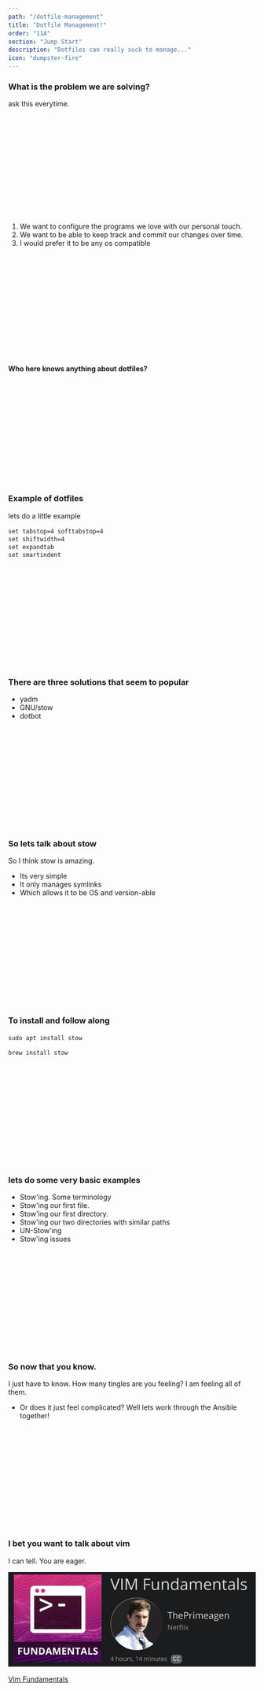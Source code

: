 ```yaml
---
path: "/dotfile-management"
title: "Dotfile Management!"
order: "11A"
section: "Jump Start"
description: "Dotfiles can really suck to manage..."
icon: "dumpster-fire"
---
```


### What is the problem we are solving?
ask this everytime.

<br />
<br />
<br />
<br />
<br />
<br />
<br />
<br />
<br />
<br />
<br />
<br />

1.  We want to configure the programs we love with our personal touch.
2.  We want to be able to keep track and commit our changes over time.
3.  I would prefer it to be any os compatible

<br />
<br />
<br />
<br />
<br />
<br />
<br />
<br />
<br />
<br />
<br />
<br />

#### Who here knows anything about dotfiles?

<br />
<br />
<br />
<br />
<br />
<br />
<br />
<br />
<br />
<br />
<br />
<br />

### Example of dotfiles
lets do a little example

```
set tabstop=4 softtabstop=4
set shiftwidth=4
set expandtab
set smartindent
```

<br />
<br />
<br />
<br />
<br />
<br />
<br />
<br />
<br />
<br />
<br />
<br />

### There are three solutions that seem to popular
* yadm
* GNU/stow
* dotbot

<br />
<br />
<br />
<br />
<br />
<br />
<br />
<br />
<br />
<br />
<br />
<br />

### So lets talk about stow
So I think stow is amazing.
* Its very simple
* It only manages symlinks
* Which allows it to be OS and version-able

<br />
<br />
<br />
<br />
<br />
<br />
<br />
<br />
<br />
<br />
<br />
<br />

### To install and follow along
```
sudo apt install stow
```

```
brew install stow
```

<br />
<br />
<br />
<br />
<br />
<br />
<br />
<br />
<br />
<br />
<br />
<br />

### lets do some very basic examples

* Stow'ing.  Some terminology
* Stow'ing our first file.
* Stow'ing our first directory.
* Stow'ing our two directories with similar paths
* UN-Stow'ing
* Stow'ing issues

<br />
<br />
<br />
<br />
<br />
<br />
<br />
<br />
<br />
<br />
<br />
<br />

### So now that you know.
I just have to know.  How many tingles are you feeling?  I am feeling all of
them.

* Or does it just feel complicated?  Well lets work through the Ansible
  together!

<br />
<br />
<br />
<br />
<br />
<br />
<br />
<br />
<br />
<br />
<br />
<br />

### I bet you want to talk about vim
I can tell.  You are eager.

![I am a scientist](./images/i-am-science.png)

[Vim Fundamentals](https://frontendmasters.com/courses/vim-fundamentals/)

<br />
<br />
<br />
<br />
<br />
<br />
<br />
<br />
<br />
<br />
<br />
<br />
